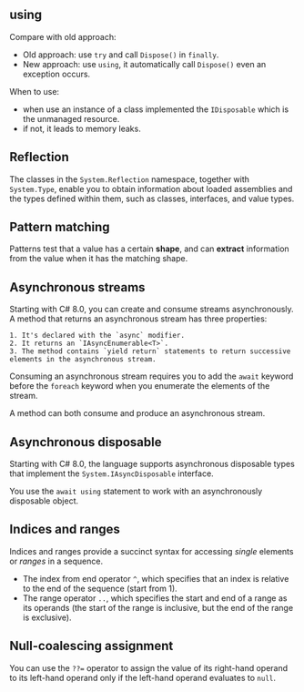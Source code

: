 ﻿## using

Compare with old approach:
- Old approach: use `try` and call `Dispose()` in `finally`.
- New approach: use `using`, it automatically call `Dispose()` even an exception occurs.

When to use:
- when use an instance of a class implemented the `IDisposable` which is the unmanaged resource.
- if not, it leads to memory leaks.

## Reflection

The classes in the `System.Reflection` namespace, together with `System.Type`, enable you to obtain information about loaded assemblies and the types defined within them, such as classes, interfaces, and value types.

## Pattern matching

Patterns test that a value has a certain **shape**, and can **extract** information from the value when it has the matching shape.


## Asynchronous streams

Starting with C# 8.0, you can create and consume streams asynchronously. A method that returns an asynchronous stream has three properties:

	1. It's declared with the `async` modifier.
	2. It returns an `IAsyncEnumerable<T>`.
	3. The method contains `yield return` statements to return successive elements in the asynchronous stream.

Consuming an asynchronous stream requires you to add the `await` keyword before the `foreach` keyword when you enumerate the elements of the stream.

A method can both consume and produce an asynchronous stream.

## Asynchronous disposable

Starting with C# 8.0, the language supports asynchronous disposable types that implement the `System.IAsyncDisposable` interface.

You use the `await using` statement to work with an asynchronously disposable object.

## Indices and ranges

Indices and ranges provide a succinct syntax for accessing *single* elements or *ranges* in a sequence.
- The index from end operator `^`, which specifies that an index is relative to the end of the sequence (start from 1).
- The range operator `..`, which specifies the start and end of a range as its operands (the start of the range is inclusive, but the end of the range is exclusive).

## Null-coalescing assignment

You can use the `??=` operator to assign the value of its right-hand operand to its left-hand operand only if the left-hand operand evaluates to `null`.
